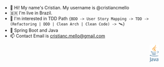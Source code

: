 - 👋 Hi! My name's Cristian. My username is @cristiancmello
- :brazil: I'm live in Brazil.
- 👀 I'm interested in TDD Path `{BDD -> User Story Mapping -> TDD -> (Refactoring | DDD | Clean Arch | Clean Code) -> 🛰️}`
- 🌱 Spring Boot and Java
- 📫 Contact Email is cristianc.mello@gmail.com

<div float="left" align="right">
    <img alt="java-icon" width="6%" src="./assets/img/java-logo.png">
</div>
